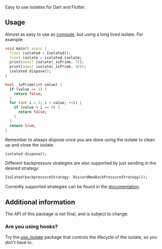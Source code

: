 Easy to use isolates for Dart and Flutter.

## Usage

Almost as easy to use as [compute](https://api.flutter.dev/flutter/foundation/compute-constant.html),
but using a long lived isolate. For example:

```dart
void main() async {
  final isolated = Isolated();
  final isolate = isolated.isolate;
  print(await isolate(_isPrime, 7));
  print(await isolate(_isPrime, 42));
  isolated.dispose();
}

bool _isPrime(int value) {
  if (value == 1) {
    return false;
  }
  for (int i = 2; i < value; ++i) {
    if (value % i == 0) {
      return false;
    }
  }
  return true;
}
```

Remember to always dispose once you are done using the isolate to clean up and close the isolate.
```dart
isolated.dispose();
```

Different backpressure strategies are also supported by just sending in the desired strategy:
```dart
Isolated(backpressureStrategy: DiscardNewBackPressureStrategy());
```

Currently supported strategies can be found in the
[documentation](https://pub.dev/documentation/integral_isolates/latest/integral_isolates/BackpressureStrategy-class.html).


## Additional information

The API of this package is not final, and is subject to change.

### Are you using hooks?

Try the [use_isolate](https://pub.dev/packages/use_isolate) package that controls the lifecycle of
the isolate, so you don't have to.
